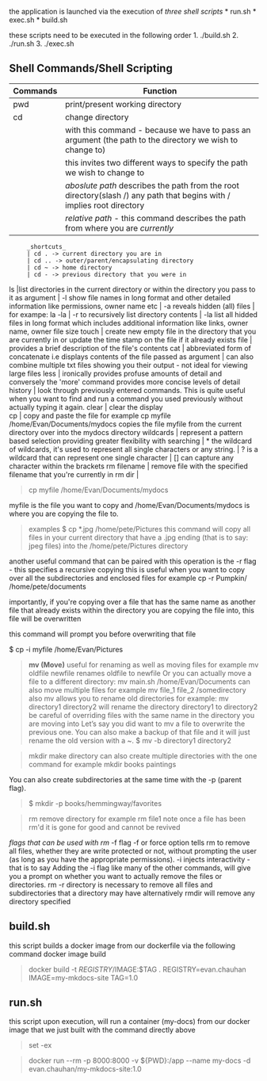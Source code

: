 the application is launched via the execution of _three shell scripts_
    * run.sh 
    * exec.sh
    * build.sh 

these scripts need to be executed in the following order
    1. ./build.sh
    2. ./run.sh
    3. ./exec.sh

## Shell Commands/Shell Scripting

Commands | Function
---------|----------
pwd      | print/present working directory
cd       | change directory
         | with this command - because we have to pass an argument (the path to the directory we wish to change to)
         | this invites two different ways to specify the path we wish to change to
         | *aboslute path* describes the path from the root directory(slash /) any path that begins with / implies root directory
         | *relative path* - this command describes the path from where you are _currently_ 
         _shortcuts_
         | cd . -> current directory you are in
         | cd .. -> outer/parent/encapsulating directory
         | cd ~ -> home directory
         | cd - -> previous directory that you were in 
ls       |list directories in the current directory or within the directory you pass to it as argument
         | -l show file names in long format and other detailed information like permissions, owner name etc
         | -a reveals hidden (all) files 
         | for exampe: la -la
         | -r to recursively list directory contents
         | -la list all hidded files in long format which includes additional information like links, owner name, owner file size
touch    | create new empty file in the directory that you are currently in or update the time stamp on the file if it already exists
file     | provides a brief description of the file's contents
cat      | abbreviated form of concatenate i.e displays contents of the file passed as argument 
         | can also combine multiple txt files showing you their output - not ideal for viewing large files
less     | ironically provides profuse amounts of detail and conversely the 'more' command provides more concise levels of detail 
history  | look through previously entered commands. This is quite useful when you want to find and run a command you used previously without actually typing it again.
clear    | clear the display   
cp       | copy and paste the file for example cp myfile /home/Evan/Documents/mydocs copies the file myfile from the current directory over into the mydocs directory
wildcards | represent a pattern based selection providing greater flexibility with searching
          | * the wildcard of wildcards, it's used to represent all single characters or any string.
          | ? is a wildcard that can represent one single character
          | [] can capture any character within the brackets
rm  filename      | remove file with the specified filename that you're currently in 
rm dir    |
> cp myfile /home/Evan/Documents/mydocs

myfile is the file you want to copy and /home/Evan/Documents/mydocs is where you are copying the file to.

> examples
$ cp *.jpg /home/pete/Pictures
this command will copy all files in your current directory that have a .jpg ending (that is to say: jpeg files) into the /home/pete/Pictures directory

another useful command that can be paired with this operation is the -r flag - this specifies a recursive copying 
this is useful when you want to copy over all the subdirectories and enclosed files 
for example cp -r Pumpkin/ /home/pete/documents

importantly, if you're copying over a file that has the same name as another file that already exists within the directory you are copying the file into, this file will be overwritten 

this command will prompt you before overwriting that file

$ cp -i myfile /home/Evan/Pictures

> **mv (Move)**
useful for renaming as well as moving files 
for example mv oldfile newfile renames oldfile to newfile
Or you can actually move a file to a different directory:
mv main.sh /home/Evan/Documents 
can also move multiple files for example 
mv file_1 file_2 /somedirectory
also mv allows you to rename old directories 
for example: mv directory1 directory2 will rename the directory directory1 to directory2
be careful of overriding files with the same name in the directory you are moving into 
Let’s say you did want to mv a file to overwrite the previous one. You can also make a backup of that file and it will just rename the old version with a ~.
>   $ mv -b directory1 directory2

>mkdir make directory can also create multiple directories with the one command 
for example mkdir books paintings

You can also create subdirectories at the same time with the -p (parent flag).

>$ mkdir -p books/hemmingway/favorites

>rm remove directory
for example rm file1 
note once a file has been rm'd it is gone for good and cannot be revived

*flags that can be used with rm*
-f flag 
-f or force option tells rm to remove all files, whether they are write protected or not, without prompting the user (as long as you have the appropriate permissions).
-i injects interactivity - that is to say 
Adding the -i flag like many of the other commands, will give you a prompt on whether you want to actually remove the files or directories.
rm -r directory is necessary to remove all files and subdirectories that a directory may have 
alternatively rmdir will remove any directory specified

## build.sh
this script builds a docker image from our dockerfile via the following command docker image build
> docker build -t $REGISTRY/$IMAGE:$TAG .
> REGISTRY=evan.chauhan
> IMAGE=my-mkdocs-site
> TAG=1.0

## run.sh 
this script upon execution, will run a container (my-docs) from our docker image that we just built with the command directly above

> set -ex

> docker run --rm -p 8000:8000 -v ${PWD}:/app --name my-docs -d evan.chauhan/my-mkdocs-site:1.0 
